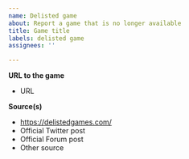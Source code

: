 ```yaml
---
name: Delisted game
about: Report a game that is no longer available
title: Game title
labels: delisted game
assignees: ''

---
```


**URL to the game**
- URL

**Source(s)**
- https://delistedgames.com/
- Official Twitter post
- Official Forum post
- Other source
